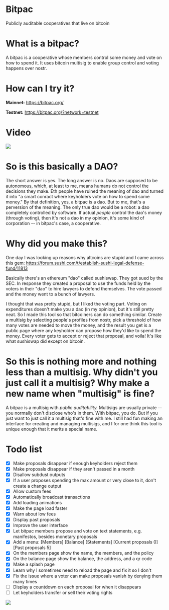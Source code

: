 # Bitpac
Publicly auditable cooperatives that live on bitcoin

# What is a bitpac?

A bitpac is a cooperative whose members control some money and vote on how to spend it. It uses bitcoin multisig to enable group control and voting happens over nostr.

# How can I try it?

**Mainnet:** https://bitpac.org/

**Testnet:** https://bitpac.org/?network=testnet

# Video

[![](https://bitpac.org/bitpac-thumbnail-with-youtube-logo.jpg)](https://www.youtube.com/watch?v=RLh4CF7Sd_w)

# So is this basically a DAO?

The short answer is yes. The long answer is no. Daos are supposed to be autonomous, which, at least to me, means humans do not control the decisions they make. Eth people have ruined the meaning of dao and turned it into "a smart conract where keyholders vote on how to spend some money." By that definition, yes, a bitpac is a dao. But to me, that's a perversion of the meaning. The only true dao would be a robot: a dao completely controlled by software. If actual *people* control the dao's money (through voting), then it's not a dao in my opinion, it's some kind of corporation -- in bitpac's case, a cooperative.

# Why did you make this?

One day I was looking up reasons why altcoins are stupid and I came across this gem: https://forum.sushi.com/t/establish-sushi-legal-defense-fund/11813

Basically there's an ethereum "dao" called sushiswap. They got sued by the SEC. In response they created a proposal to use the funds held by the voters in their "dao" to hire lawyers to defend themselves. The vote passed and the money went to a bunch of lawyers.

I thought that was pretty stupid, but I liked the voting part. Voting on expenditures doesn't make you a dao (in my opinion), but it's still pretty neat. So I made this tool so that bitcoiners can do something similar. Create a multisig by selecting people's profiles from nostr, pick a threshold of how many votes are needed to move the money, and the result you get is a public page where any keyholder can propose how they'd like to spend the money. Every voter gets to accept or reject that proposal, and voila! It's like what sushiswap did except on bitcoin.

# So this is nothing more and nothing less than a multisig. Why didn't you just call it a multisig? Why make a new name when "multisig" is fine?

A bitpac is a multisig with *public auditability.* Multisigs are usually private -- you normally don't disclose who's in them. With bitpac, you do. But if you just want to just call it a multisig that's fine with me. I still had fun making an interface for creating and managing multisigs, and I for one think this tool is unique enough that it merits a special name.

# Todo list

- [x] Make proposals disappear if enough keyholders reject them
- [x] Make proposals disappear if they aren't passed in a month
- [x] Disallow subdust outputs
- [x] If a user proposes spending the max amount or very close to it, don't create a change output
- [x] Allow custom fees
- [x] Automatically broadcast transactions
- [x] Add loading animations
- [x] Make the page load faster
- [x] Warn about low fees
- [x] Display past proposals
- [x] Improve the user interface
- [x] Let bitpac members propose and vote on text statements, e.g. manifestos, besides monetary proposals
- [x] Add a menu: [Members] [Balance] [Statements] [Current proposals 0] [Past proposals 5]
- [x] On the members page show the name, the members, and the policy
- [x] On the balance page show the balance, the address, and a qr code
- [x] Make a splash page
- [x] Learn why I sometimes need to reload the page and fix it so I don't
- [x] Fix the issue where a voter can make proposals vanish by denying them many times
- [ ] Display a countdown on each proposal for when it disappears
- [ ] Let keyholders transfer or sell their voting rights

![](https://supertestnet.github.io/bitpac/bitpac.png)
